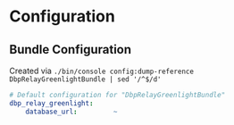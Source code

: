 # Configuration

## Bundle Configuration

Created via `./bin/console config:dump-reference DbpRelayGreenlightBundle | sed '/^$/d'`

```yaml
# Default configuration for "DbpRelayGreenlightBundle"
dbp_relay_greenlight:
    database_url:         ~
```
